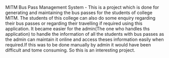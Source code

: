 MITM Bus Pass Management System - This is a project which is done for generating and maintaining the bus passes for the students of college MITM.
The students of this college can also do some enquiry regarding their bus passes or regarding their travelling if required using this application.
It became easier for the admin(The one who handles ths application) to handle the information of all the students with bus passes as the admin can maintain it online and access theses information easily when required.If this was to be done manually by admin it would have been difficult and tome consuming.
So this is an interesting project.
